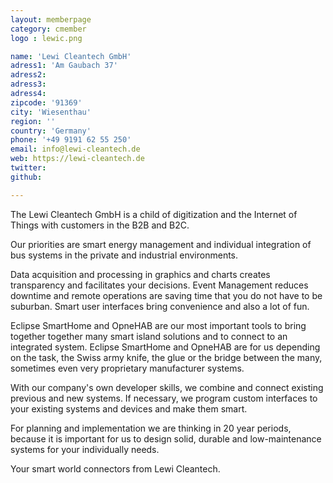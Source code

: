 ```yaml
---
layout: memberpage
category: cmember
logo : lewic.png

name: 'Lewi Cleantech GmbH'
adress1: 'Am Gaubach 37'
adress2: 
adress3: 
adress4: 
zipcode: '91369'
city: 'Wiesenthau'
region: ''
country: 'Germany'
phone: '+49 9191 62 55 250'
email: info@lewi-cleantech.de
web: https://lewi-cleantech.de
twitter: 
github: 

---
```

The Lewi Cleantech GmbH is a child of digitization and the Internet of Things with customers in the B2B and B2C.

Our priorities are smart energy management and individual integration of bus systems in the private and industrial environments.

Data acquisition and processing in graphics and charts creates transparency and facilitates your decisions. Event Management reduces downtime and remote operations are saving time that you do not have to be suburban. Smart user interfaces bring convenience and also a lot of fun.

Eclipse SmartHome and OpneHAB are our most important tools to bring together together many smart island solutions and to connect to an integrated system. Eclipse SmartHome and OpneHAB are for us depending on the task, the Swiss army knife, the glue or the bridge between the many, sometimes even very proprietary manufacturer systems.

With our company's own developer skills, we combine and connect existing previous and new systems. If necessary, we program custom interfaces to your existing systems and devices and make them smart.

For planning and implementation we are thinking in 20 year periods, because it is important for us to design solid, durable and low-maintenance systems for your individually needs.

Your smart world connectors from Lewi Cleantech.
